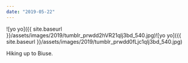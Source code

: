 ```yaml
---
date: "2019-05-22"
---
```


![yo yo]({{ site.baseurl }}/assets/images/2019/tumblr_prwdd2hVR21qlj3bd_540.jpg)![yo yo]({{ site.baseurl }}/assets/images/2019/tumblr_prwdd0fLjc1qlj3bd_540.jpg)

Hiking up to Biuse.

